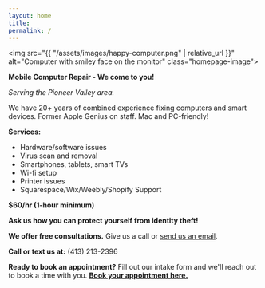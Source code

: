 ```yaml
---
layout: home
title: 
permalink: /
---
```

<img src="{{ "/assets/images/happy-computer.png" | relative_url }}" alt="Computer with smiley face on the monitor" class="homepage-image">

**Mobile Computer Repair - We come to you!**

*Serving the Pioneer Valley area.*

We have 20+ years of combined experience fixing computers and smart devices. Former Apple Genius on staff. Mac and PC-friendly!

**Services:** 

- Hardware/software issues
- Virus scan and removal
- Smartphones, tablets, smart TVs
- Wi-fi setup
- Printer issues
- Squarespace/Wix/Weebly/Shopify Support

**$60/hr (1-hour minimum)**

**Ask us how you can protect yourself from identity theft!**

**We offer free consultations.** Give us a call or [send us an email](hello@pvcomputerrepair.com).

**Call or text us at:** (413) 213-2396  

**Ready to book an appointment?** Fill out our intake form and we'll reach out to book a time with you. [**Book your appointment here.**]()